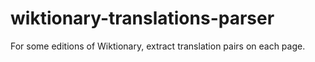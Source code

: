 # wiktionary-translations-parser
For some editions of Wiktionary, extract translation pairs on each page.
